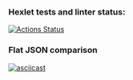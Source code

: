 ### Hexlet tests and linter status:
[![Actions Status](https://github.com/G3ntleM4n/frontend-project-46/actions/workflows/hexlet-check.yml/badge.svg)](https://github.com/G3ntleM4n/frontend-project-46/actions)

### Flat JSON comparison
[![asciicast](https://asciinema.org/a/WOAQPs6XM4U9PW7ezwmsNPGxq.svg)](https://asciinema.org/a/WOAQPs6XM4U9PW7ezwmsNPGxq)